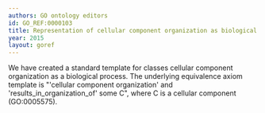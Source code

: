 ```yaml
--- 
authors: GO ontology editors
id: GO_REF:0000103
title: Representation of cellular component organization as biological process in the Gene Ontology
year: 2015
layout: goref
---
```


We have created a standard template for classes cellular component organization as a biological process. The underlying equivalence axiom template is "'cellular component organization' and 'results_in_organization_of' some C", where C is a cellular component (GO:0005575).
